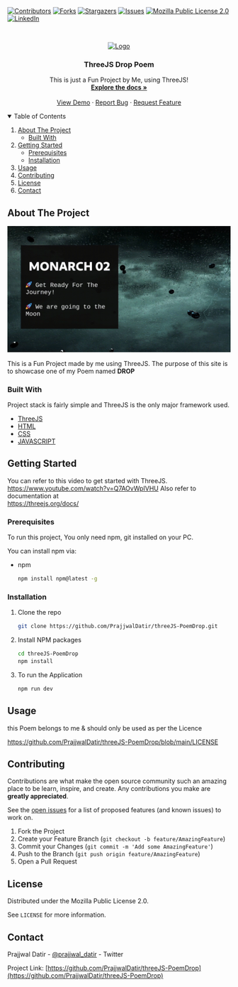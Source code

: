 [![Contributors][contributors-shield]][contributors-url]
[![Forks][forks-shield]][forks-url]
[![Stargazers][stars-shield]][stars-url]
[![Issues][issues-shield]][issues-url]
[![Mozilla Public License 2.0][license-shield]][license-url]
[![LinkedIn][linkedin-shield]][linkedin-url]



<!-- PROJECT LOGO -->
<br />
<p align="center">
  <a href="https://github.com/PrajjwalDatir/threeJS-PoemDrop">
    <img src="./MONARCH02transbg.svg" alt="Logo" width="80" height="80">
  </a>

  <h3 align="center">ThreeJS Drop Poem</h3>

  <p align="center">
    This is just a Fun Project by Me, using ThreeJS!
    <br />
    <a href="https://github.com/PrajjwalDatir/threeJS-PoemDrop"><strong>Explore the docs »</strong></a>
    <br />
    <br />
    <a href="https://three-js-monarch02.vercel.app">View Demo</a>
    ·
    <a href="https://github.com/PrajjwalDatir/threeJS-PoemDrop/issues">Report Bug</a>
    ·
    <a href="https://github.com/PrajjwalDatir/threeJS-PoemDrop/issues">Request Feature</a>
  </p>
</p>



<!-- TABLE OF CONTENTS -->
<details open="open">
  <summary>Table of Contents</summary>
  <ol>
    <li>
      <a href="#about-the-project">About The Project</a>
      <ul>
        <li><a href="#built-with">Built With</a></li>
      </ul>
    </li>
    <li>
      <a href="#getting-started">Getting Started</a>
      <ul>
        <li><a href="#prerequisites">Prerequisites</a></li>
        <li><a href="#installation">Installation</a></li>
      </ul>
    </li>
    <li><a href="#usage">Usage</a></li>
    <li><a href="#contributing">Contributing</a></li>
    <li><a href="#license">License</a></li>
    <li><a href="#contact">Contact</a></li>
  </ol>
</details>



<!-- ABOUT THE PROJECT -->
## About The Project

![product-screenshot](./readmeGif2.gif)

This is a Fun Project made by me using ThreeJS.
The purpose of this site is to showcase one of my Poem named **DROP**

### Built With

Project stack is fairly simple and ThreeJS is the only major framework used.
* [ThreeJS](https://developer.mozilla.org/en-US/docs/Glossary/Three_js)
* [HTML](https://developer.mozilla.org/en-US/docs/Glossary/HTML)
* [CSS](https://developer.mozilla.org/en-US/docs/Web/API/CSS)
* [JAVASCRIPT](https://developer.mozilla.org/en-US/docs/Web/JavaScript)

<!-- GETTING STARTED -->
## Getting Started

You can refer to this video to get started with ThreeJS.
<br>
https://www.youtube.com/watch?v=Q7AOvWpIVHU
Also refer to documentation at 
<br>
https://threejs.org/docs/


### Prerequisites

To run this project,
You only need npm, git installed on your PC. 


You can install npm via:
* npm
  ```sh
  npm install npm@latest -g
  ```

### Installation

1. Clone the repo
   ```sh
   git clone https://github.com/PrajjwalDatir/threeJS-PoemDrop.git
   ```
3. Install NPM packages
   ```sh
   cd threeJS-PoemDrop 
   npm install
   ```
4. To run the Application
   ```sh
   npm run dev
   ```



<!-- USAGE EXAMPLES -->
## Usage

this Poem belongs to me & should only be used as per the Licence

https://github.com/PrajjwalDatir/threeJS-PoemDrop/blob/main/LICENSE

<!-- CONTRIBUTING -->
## Contributing

Contributions are what make the open source community such an amazing place to be learn, inspire, and create. Any contributions you make are **greatly appreciated**.

See the [open issues](https://github.com/PrajjwalDatir/threeJS-PoemDrop/issues) for a list of proposed features (and known issues) to work on.

1. Fork the Project
2. Create your Feature Branch (`git checkout -b feature/AmazingFeature`)
3. Commit your Changes (`git commit -m 'Add some AmazingFeature'`)
4. Push to the Branch (`git push origin feature/AmazingFeature`)
5. Open a Pull Request



<!-- LICENSE -->
## License

Distributed under the Mozilla Public License 2.0. 

See `LICENSE` for more information.

<!-- CONTACT -->
## Contact

Prajjwal Datir - [@prajjwal_datir](https://twitter.com/prajjwal_datir) - Twitter

Project Link: [https://github.com/PrajjwalDatir/threeJS-PoemDrop](https://github.com/PrajjwalDatir/threeJS-PoemDrop)


<!-- MARKDOWN LINKS & IMAGES -->
<!-- https://www.markdownguide.org/basic-syntax/#reference-style-links -->
[contributors-shield]: https://img.shields.io/github/contributors/PrajjwalDatir/threeJS-PoemDrop.svg?style=for-the-badge
[contributors-url]: https://github.com/PrajjwalDatir/threeJS-PoemDrop/graphs/contributors
[forks-shield]: https://img.shields.io/github/forks/PrajjwalDatir/threeJS-PoemDrop.svg?style=for-the-badge
[forks-url]: https://github.com/PrajjwalDatir/threeJS-PoemDrop/network/members
[stars-shield]: https://img.shields.io/github/stars/PrajjwalDatir/threeJS-PoemDrop.svg?style=for-the-badge
[stars-url]: https://github.com/PrajjwalDatir/threeJS-PoemDrop/stargazers
[issues-shield]: https://img.shields.io/github/issues/PrajjwalDatir/threeJS-PoemDrop.svg?style=for-the-badge
[issues-url]: https://github.com/PrajjwalDatir/threeJS-PoemDrop/issues
[license-shield]: https://img.shields.io/github/license/PrajjwalDatir/threeJS-PoemDrop.svg?style=for-the-badge
[license-url]: https://github.com/PrajjwalDatir/threeJS-PoemDrop/blob/main/LICENSE
[linkedin-shield]: https://img.shields.io/badge/-LinkedIn-black.svg?style=for-the-badge&logo=linkedin&colorB=555
[linkedin-url]: https://www.linkedin.com/in/datir/
